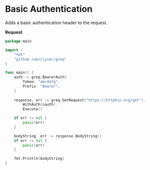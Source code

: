 # Basic Authentication
Adds a basic authentication header to the request.

**Request**

```go
package main

import (
    "fmt"
    "github.com/clysec/greq"
)

func main() {
    auth := greq.BearerAuth{
        Token: "abcdefg",
        Prefix: "Bearer",
    }
        
    response, err := greq.GetRequest("https://httpbin.org/get").
        WithAuth(&auth).
        Execute()

    if err != nil {
        panic(err)
    }

    bodyString, err := response.BodyString()
    if err != nil {
        panic(err)
    }

    fmt.Println(bodyString)
}
```